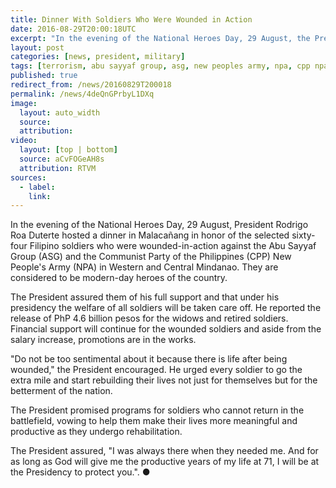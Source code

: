 ```yaml
---
title: Dinner With Soldiers Who Were Wounded in Action
date: 2016-08-29T20:00:18UTC
excerpt: "In the evening of the National Heroes Day, 29 August, the President hosted a dinner in Malacañang for the selected sixty-four soldiers who were wounded-in-action against the Abu Sayyaf Group and the New People's Army."
layout: post
categories: [news, president, military]
tags: [terrorism, abu sayyaf group, asg, new peoples army, npa, cpp npa]
published: true
redirect_from: /news/20160829T200018
permalink: /news/4deQnGPrbyL1DXq
image:
  layout: auto_width
  source: 
  attribution: 
video:
  layout: [top | bottom]
  source: aCvFOGeAH8s
  attribution: RTVM
sources:
  - label:
    link:
---
```


In the evening of the National Heroes Day, 29 August, President Rodrigo Roa Duterte hosted a dinner in Malacañang in honor of the selected sixty-four Filipino soldiers who were wounded-in-action against the Abu Sayyaf Group (ASG) and the Communist Party of the Philippines (CPP) New People's Army (NPA) in Western and Central Mindanao. They are considered to be modern-day heroes of the country.

The President assured them of his full support and that under his presidency the welfare of all soldiers will be taken care off.
He reported the release of PhP 4.6 billion pesos for the widows and retired soldiers.
Financial support will continue for the wounded soldiers and aside from the salary increase, promotions are in the works. 

"Do not be too sentimental about it because there is life after being wounded," the President encouraged.
He urged every soldier to go the extra mile and start rebuilding their lives not just for themselves but for the betterment of the nation.

The President promised programs for soldiers who cannot return in the battlefield, vowing to help them make their lives more meaningful and productive as they undergo rehabilitation.

The President assured, "I was always there when they needed me. And for as long as God will give me the productive years of my life at 71, I will be at the Presidency to protect you.".
&#x25cf;


